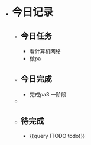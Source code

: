 - # 今日记录
	- ## 今日任务
		- 看计算机网络
		- 做pa
	- ##  今日完成
		- 完成pa3 一阶段
	-
	- ## 待完成
		- {{query (TODO todo)}}